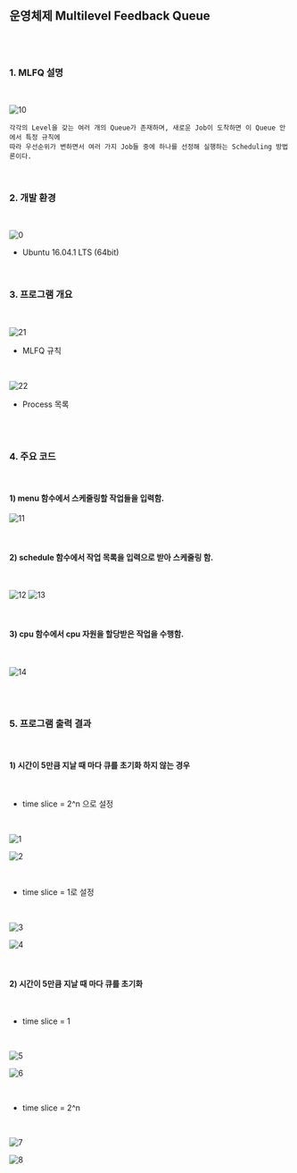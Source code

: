 
운영체제 Multilevel Feedback Queue
----------------------------------

<br>
<br>

### 1. MLFQ 설명

<br>

![10](https://github.com/Yang-Joon-Ho/Multilevel-Feedback-Queue-/blob/master/%EC%9D%B4%EB%AF%B8%EC%A7%80/mlfq%EC%9E%91%EB%8F%99%EB%B0%A9%EC%8B%9D.PNG)

    각각의 Level을 갖는 여러 개의 Queue가 존재하며, 새로운 Job이 도착하면 이 Queue 안에서 특정 규칙에
    따라 우선순위가 변하면서 여러 가지 Job들 중에 하나를 선정해 실행하는 Scheduling 방법론이다.

<br>

### 2. 개발 환경 

<br>

![0](https://github.com/Yang-Joon-Ho/Multilevel-Feedback-Queue-/blob/master/%EC%9D%B4%EB%AF%B8%EC%A7%80/1118-1.PNG)


  - Ubuntu 16.04.1 LTS (64bit)

<br>

### 3. 프로그램 개요

<br>

![21](https://github.com/Yang-Joon-Ho/Multilevel-Feedback-Queue-/blob/master/%EC%9D%B4%EB%AF%B8%EC%A7%80/%EA%B7%9C%EC%B9%99.PNG)

  - MLFQ 규칙

<br>

![22](https://github.com/Yang-Joon-Ho/Multilevel-Feedback-Queue-/blob/master/%EC%9D%B4%EB%AF%B8%EC%A7%80/eh.PNG)

  - Process 목록

<br>
<br>

### 4. 주요 코드

<br>

#### 1) menu 함수에서 스케줄링할 작업들을 입력함.

![11](https://github.com/Yang-Joon-Ho/Multilevel-Feedback-Queue-/blob/master/%EC%9D%B4%EB%AF%B8%EC%A7%80/menu%ED%95%A8%EC%88%98.PNG)

<br>

#### 2) schedule 함수에서 작업 목록을 입력으로 받아 스케줄링 함.

<br>

![12](https://github.com/Yang-Joon-Ho/Multilevel-Feedback-Queue-/blob/master/%EC%9D%B4%EB%AF%B8%EC%A7%80/2.PNG)
![13](https://github.com/Yang-Joon-Ho/Multilevel-Feedback-Queue-/blob/master/%EC%9D%B4%EB%AF%B8%EC%A7%80/3.PNG)

<br>

#### 3) cpu 함수에서 cpu 자원을 할당받은 작업을 수행함.

<br>

![14](https://github.com/Yang-Joon-Ho/Multilevel-Feedback-Queue-/blob/master/%EC%9D%B4%EB%AF%B8%EC%A7%80/1.PNG)


<br>
<br>


### 5. 프로그램 출력 결과

<br>

#### 1) 시간이 5만큼 지날 때 마다 큐를 초기화 하지 않는 경우

<br>

- time slice = 2^n 으로 설정

<br>

![1](https://github.com/Yang-Joon-Ho/Multilevel-Feedback-Queue-/blob/master/%EC%9D%B4%EB%AF%B8%EC%A7%80/4.PNG)

![2](https://github.com/Yang-Joon-Ho/Multilevel-Feedback-Queue-/blob/master/%EC%9D%B4%EB%AF%B8%EC%A7%80/5.PNG)

<br>

- time slice = 1로 설정

<br>

![3](https://github.com/Yang-Joon-Ho/Multilevel-Feedback-Queue-/blob/master/%EC%9D%B4%EB%AF%B8%EC%A7%80/6.PNG)

![4](https://github.com/Yang-Joon-Ho/Multilevel-Feedback-Queue-/blob/master/%EC%9D%B4%EB%AF%B8%EC%A7%80/7.PNG)

<br>

#### 2) 시간이 5만큼 지날 때 마다 큐를 초기화

<br>

- time slice = 1

<br>

![5](https://github.com/Yang-Joon-Ho/Multilevel-Feedback-Queue-/blob/master/%EC%9D%B4%EB%AF%B8%EC%A7%80/8.PNG)

  
![6](https://github.com/Yang-Joon-Ho/Multilevel-Feedback-Queue-/blob/master/%EC%9D%B4%EB%AF%B8%EC%A7%80/9.PNG)

<br>

- time slice = 2^n

<br>

![7](https://github.com/Yang-Joon-Ho/Multilevel-Feedback-Queue-/blob/master/%EC%9D%B4%EB%AF%B8%EC%A7%80/10.PNG)

![8](https://github.com/Yang-Joon-Ho/Multilevel-Feedback-Queue-/blob/master/%EC%9D%B4%EB%AF%B8%EC%A7%80/11.PNG)

<br>
<br>


